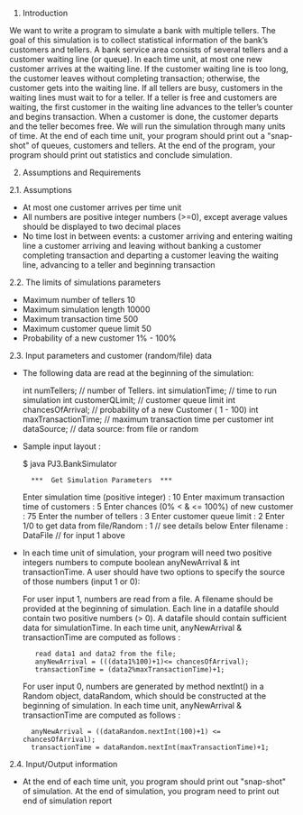 1. Introduction 

We want to write a program to simulate a bank with multiple tellers. The goal 
of this simulation is to collect statistical information of the bank’s 
customers and tellers. A bank service area consists of several tellers and a 
customer waiting line (or queue). In each time unit, at most one new customer 
arrives at the waiting line. If the customer waiting line is too long, the 
customer leaves without completing transaction; otherwise, the customer gets 
into the waiting line. If all tellers are busy, customers in the waiting lines 
must wait to for a teller. If a teller is free and customers are waiting, the 
first customer in the waiting line advances to the teller’s counter and begins 
transaction.  When a customer is done, the customer departs and the teller 
becomes free. We will run the simulation through many units of time. At the 
end of each time unit, your program should print out a "snap-shot" of queues, 
customers and tellers. At the end of the program, your program should print 
out statistics and conclude simulation.


2. Assumptions and Requirements

2.1. Assumptions

- At most one customer arrives per time unit
- All numbers are positive integer numbers (>=0), except average values 
  should be displayed to two decimal places
- No time lost in between events:
  a customer arriving and entering waiting line
  a customer arriving and leaving without banking
  a customer completing transaction and departing
  a customer leaving the waiting line, advancing to a teller and 
             beginning transaction 

2.2. The limits of simulations parameters

- Maximum number of tellers     10
- Maximum simulation length     10000
- Maximum transaction time      500
- Maximum customer queue limit  50
- Probability of a new customer 1% - 100%


2.3. Input parameters and customer (random/file) data 

- The following data are read at the beginning of the simulation:

  int numTellers;         // number of Tellers.
  int simulationTime;     // time to run simulation
  int customerQLimit;     // customer queue limit
  int chancesOfArrival;   // probability of a new Customer ( 1 - 100)
  int maxTransactionTime; // maximum transaction time per customer
  int dataSource;         // data source: from file or random


- Sample input layout :

  $ java PJ3.BankSimulator

        ***  Get Simulation Parameters  ***

  Enter simulation time (positive integer)       : 10
  Enter maximum transaction time of customers    : 5
  Enter chances (0% < & <= 100%) of new customer : 75
  Enter the number of tellers                    : 3
  Enter customer queue limit                     : 2
  Enter 1/0 to get data from file/Random         : 1        // see details below
  Enter filename                                 : DataFile // for input 1 above

- In each time unit of simulation, your program will need two positive integers 
  numbers to compute boolean anyNewArrival & int transactionTime. A user should
  have two options to specify the source of those numbers (input 1 or 0):

  For user input 1, numbers are read from a file. A filename should be provided 
  at the beginning of simulation. Each line in a datafile should contain two 
  positive numbers (> 0). A datafile should contain sufficient data for
  simulationTime. In each time unit, anyNewArrival & transactionTime are 
  computed as follows :

         read data1 and data2 from the file;
         anyNewArrival = (((data1%100)+1)<= chancesOfArrival);
         transactionTime = (data2%maxTransactionTime)+1;
 

  For user input 0, numbers are generated by method nextInt() in a Random 
  object, dataRandom, which should be constructed at the beginning of 
  simulation. In each time unit, anyNewArrival & transactionTime are computed as
  follows :

        anyNewArrival = ((dataRandom.nextInt(100)+1) <= chancesOfArrival);
        transactionTime = dataRandom.nextInt(maxTransactionTime)+1;


2.4. Input/Output information 

- At the end of each time unit, you program should print out "snap-shot" of
  simulation. At the end of simulation, you program need to print out end
  of simulation report
